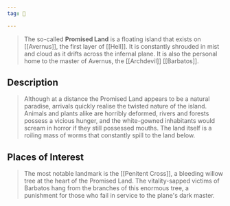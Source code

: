 ```yaml
---
tag: 🌌

---
```

> The so-called **Promised Land** is a floating island that exists on [[Avernus]], the first layer of [[Hell]]. It is constantly shrouded in mist and cloud as it drifts across the infernal plane. It is also the personal home to the master of Avernus, the [[Archdevil]] [[Barbatos]].


## Description

> Although at a distance the Promised Land appears to be a natural paradise, arrivals quickly realise the twisted nature of the island. Animals and plants alike are horribly deformed, rivers and forests possess a vicious hunger, and the white-gowned inhabitants would scream in horror if they still possessed mouths. The land itself is a roiling mass of worms that constantly spill to the land below.


## Places of Interest

> The most notable landmark is the [[Penitent Cross]], a bleeding willow tree at the heart of the Promised Land. The vitality-sapped victims of Barbatos hang from the branches of this enormous tree, a punishment for those who fail in service to the plane's dark master.








